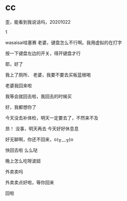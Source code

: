 # cc

歪，能看到我说话吗，20201022

1

wasaisai哇塞赛
老婆，键盘怎么不行啊。我用虚拟的在打字


按一下键盘左边的开关，得开键盘才行



耶，好了

我上了厕所、
老婆，我要不要去买板蓝根喝


老婆我回来啦

我等会就回去啦，我回去的时候买



好，我都想你了




今天没去补体检，明天一定要去了，不然来不及

昂！
没事，明天再去
今天好好休息息






好无聊啊，你还不回来，o(╥﹏╥)o





快回去啦
么么哒





晚上怎么吃呀波妞

外卖卖吗





外卖卖点好啦，等你回来


回啦

